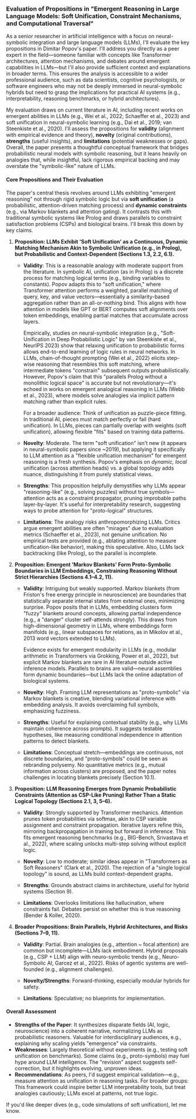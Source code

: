 

### Evaluation of Propositions in "Emergent Reasoning in Large Language Models: Soft Unification, Constraint Mechanisms, and Computational Traversal"

As a senior researcher in artificial intelligence with a focus on neural-symbolic integration and large language models (LLMs), I'll evaluate the key propositions in Dimitar Popov's paper. I'll address you directly as a peer expert in the field—someone familiar with concepts like Transformer architectures, attention mechanisms, and debates around emergent capabilities in LLMs—but I'll also provide sufficient context and explanations in broader terms. This ensures the analysis is accessible to a wider professional audience, such as data scientists, cognitive psychologists, or software engineers who may not be deeply immersed in neural-symbolic hybrids but need to grasp the implications for practical AI systems (e.g., interpretability, reasoning benchmarks, or hybrid architectures).

My evaluation draws on current literature in AI, including recent works on emergent abilities in LLMs (e.g., Wei et al., 2022; Schaeffer et al., 2023) and soft unification in neural-symbolic learning (e.g., Dai et al., 2019; van Steenkiste et al., 2020). I'll assess the propositions for **validity** (alignment with empirical evidence and theory), **novelty** (original contributions), **strengths** (useful insights), and **limitations** (potential weaknesses or gaps). Overall, the paper presents a thoughtful conceptual framework that bridges probabilistic neural models with symbolic reasoning, but it leans heavily on analogies that, while insightful, lack rigorous empirical backing and may overstate the "symbolic-like" nature of LLMs.

#### Core Propositions and Their Evaluation

The paper's central thesis revolves around LLMs exhibiting "emergent reasoning" not through rigid symbolic logic but via **soft unification** (a probabilistic, attention-driven matching process) and **dynamic constraints** (e.g., via Markov blankets and attention gating). It contrasts this with traditional symbolic systems like Prolog and draws parallels to constraint satisfaction problems (CSPs) and biological brains. I'll break this down by key claims.

1. **Proposition: LLMs Exhibit 'Soft Unification' as a Continuous, Dynamic Matching Mechanism Akin to Symbolic Unification (e.g., in Prolog), but Probabilistic and Context-Dependent (Sections 1.3, 2.2, 6.1).**
   
   - **Validity**: This is a reasonable analogy with moderate support from the literature. In symbolic AI, unification (as in Prolog) is a discrete process for matching logical terms (e.g., binding variables to constants). Popov adapts this to "soft unification," where Transformer attention performs a weighted, parallel matching of query, key, and value vectors—essentially a similarity-based aggregation rather than an all-or-nothing bind. This aligns with how attention in models like GPT or BERT computes soft alignments over token embeddings, enabling partial matches that accumulate across layers.
     
     Empirically, studies on neural-symbolic integration (e.g., "Soft-Unification in Deep Probabilistic Logic" by van Steenkiste et al., NeurIPS 2023) show that relaxing unification to probabilistic forms allows end-to-end learning of logic rules in neural networks. In LLMs, chain-of-thought prompting (Wei et al., 2022) elicits step-wise reasoning that resembles this soft matching, where intermediate tokens "constrain" subsequent outputs probabilistically. However, Popov's claim that this "parallels Prolog without a monolithic logical space" is accurate but not revolutionary—it's echoed in works on emergent analogical reasoning in LLMs (Webb et al., 2023), where models solve analogies via implicit pattern matching rather than explicit rules.
     
     For a broader audience: Think of unification as puzzle-piece fitting. In traditional AI, pieces must match perfectly or fail (hard unification). In LLMs, pieces can partially overlap with weights (soft unification), allowing flexible "fits" based on training data patterns.

   - **Novelty**: Moderate. The term "soft unification" isn't new (it appears in neural-symbolic papers since ~2019), but applying it specifically to LLM attention as a "flexible unification mechanism" for emergent reasoning is a fresh synthesis. Popov's emphasis on *dynamic, local* unification (across attention heads) vs. a global topology adds nuance, distinguishing it from purely statistical views.

   - **Strengths**: This proposition helpfully demystifies why LLMs appear "reasoning-like" (e.g., solving puzzles) without true symbols—attention acts as a constraint propagator, pruning improbable paths layer-by-layer. It's useful for interpretability research, suggesting ways to probe attention for "proto-logical" structures.

   - **Limitations**: The analogy risks anthropomorphizing LLMs. Critics argue emergent abilities are often "mirages" due to evaluation metrics (Schaeffer et al., 2023), not genuine unification. No empirical tests are provided (e.g., ablating attention to measure unification-like behavior), making this speculative. Also, LLMs lack backtracking (like Prolog), so the parallel is incomplete.

2. **Proposition: Emergent 'Markov Blankets' Form Proto-Symbolic Boundaries in LLM Embeddings, Constraining Reasoning Without Strict Hierarchies (Sections 4.1–4.2, 11).**
   
   - **Validity**: Intriguing but weakly supported. Markov blankets (from Friston's free energy principle in neuroscience) are boundaries that statistically separate internal states from external ones, minimizing surprise. Popov posits that in LLMs, embedding clusters form "fuzzy" blankets around concepts, allowing partial independence (e.g., a "danger" cluster self-attends strongly). This draws from high-dimensional geometry in LLMs, where embeddings form manifolds (e.g., linear subspaces for relations, as in Mikolov et al., 2013 word vectors extended to LLMs).
     
     Evidence exists for emergent modularity in LLMs (e.g., modular arithmetic in Transformers via Grokking, Power et al., 2022), but explicit Markov blankets are rare in AI literature outside active inference models. Parallels to brains are valid—neural assemblies form dynamic boundaries—but LLMs lack the online adaptation of biological systems.

   - **Novelty**: High. Framing LLM representations as "proto-symbolic" via Markov blankets is creative, blending variational inference with embedding analysis. It avoids overclaiming full symbols, emphasizing fuzziness.

   - **Strengths**: Useful for explaining contextual stability (e.g., why LLMs maintain coherence across prompts). It suggests testable hypotheses, like measuring conditional independence in attention patterns to detect blankets.

   - **Limitations**: Conceptual stretch—embeddings are continuous, not discrete boundaries, and "proto-symbols" could be seen as rebranding polysemy. No quantitative metrics (e.g., mutual information across clusters) are proposed, and the paper notes challenges in locating blankets precisely (Section 10.1).

3. **Proposition: LLM Reasoning Emerges from Dynamic Probabilistic Constraints (Attention as CSP-Like Pruning) Rather Than a Static Logical Topology (Sections 2.1, 3, 5–6).**
   
   - **Validity**: Strongly supported by Transformer mechanics. Attention prunes token probabilities via softmax, akin to CSP variable assignment and constraint propagation. Iterative layers refine this, mirroring backpropagation in training but forward in inference. This fits emergent reasoning benchmarks (e.g., BIG-Bench, Srivastava et al., 2022), where scaling unlocks multi-step solving without explicit logic.

   - **Novelty**: Low to moderate; similar ideas appear in "Transformers as Soft Reasoners" (Clark et al., 2020). The rejection of a "single logical topology" is sound, as LLMs build context-dependent graphs.

   - **Strengths**: Grounds abstract claims in architecture, useful for hybrid systems (Section 9).

   - **Limitations**: Overlooks limitations like hallucination, where constraints fail. Debates persist on whether this is true reasoning (Bender & Koller, 2020).

4. **Broader Propositions: Brain Parallels, Hybrid Architectures, and Risks (Sections 7–9, 11).**
   
   - **Validity**: Partial. Brain analogies (e.g., attention ~ focal attention) are common but incomplete—LLMs lack embodiment. Hybrid proposals (e.g., CSP + LLM) align with neuro-symbolic trends (e.g., Neuro-Symbolic AI, Garcez et al., 2022). Risks of agentic systems are well-founded (e.g., alignment challenges).

   - **Novelty/Strengths**: Forward-thinking, especially modular hybrids for safety.

   - **Limitations**: Speculative; no blueprints for implementation.

#### Overall Assessment
- **Strengths of the Paper**: It synthesizes disparate fields (AI, logic, neuroscience) into a coherent narrative, normalizing LLMs as probabilistic reasoners. Valuable for interdisciplinary audiences, e.g., explaining why scaling yields "emergence" via constraints.
- **Weaknesses**: Largely theoretical without experiments (e.g., testing soft unification on benchmarks). Some claims (e.g., proto-symbols) may fuel hype around LLM intelligence. The "revision" aspect suggests self-correction, but it highlights evolving, unproven ideas.
- **Recommendations**: As peers, I'd suggest empirical validation—e.g., measure attention as unification in reasoning tasks. For broader groups: This framework could inspire better LLM interpretability tools, but treat analogies cautiously; LLMs excel at patterns, not true logic.

If you'd like deeper dives (e.g., code simulations of soft unification), let me know.